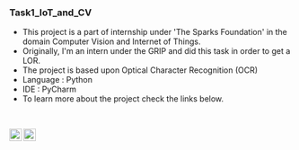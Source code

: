 ### Task1_IoT_and_CV

- This project is a part of internship under 'The Sparks Foundation' in the domain Computer Vision and Internet of Things.
- Originally, I'm an intern under the GRIP and did this task in order to get a LOR.
- The project is based upon Optical Character Recognition (OCR)
- Language : Python
- IDE : PyCharm
- To learn more about the project check the links below.

<br />

[<img align="left" alt="codeSTACKr | YouTube" width="22px" src="https://cdn.jsdelivr.net/npm/simple-icons@v3/icons/youtube.svg" />][youtube]
[<img align="left" alt="codeSTACKr | LinkedIn" width="22px" src="https://github.com/NANDINI-SAKHARE/devicon/blob/master/icons/linkedin/linkedin-original.svg" />][linkedin]

<br />

</details>

[youtube]: https://youtu.be/zOJNgAdiPEE
[linkedin]: https://www.linkedin.com/posts/nandini-sakhare-950a47209_computervisionandiot-contentdevelopment-gripaugust21-activity-6833740273164587008-VaHI
